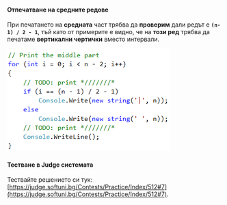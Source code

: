 #### Отпечатване на средните редове

При печатането на **средната** част трябва да **проверим** дали редът е **`(n-1) / 2 - 1`**, тъй като от примерите е видно, че на **този ред** трябва да печатаме **вертикални чертички** вместо интервали.

![](/assets/chapter-6-images/08.Sunglasses-02.png)

#### Тестване в Judge системата

Тествайте решението си тук: [https://judge.softuni.bg/Contests/Practice/Index/512#7](https://judge.softuni.bg/Contests/Practice/Index/512#7).